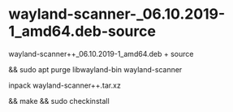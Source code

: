 # wayland-scanner-_06.10.2019-1_amd64.deb-source
wayland-scanner++_06.10.2019-1_amd64.deb + source



&& sudo apt purge libwayland-bin wayland-scanner

inpack wayland-scanner++.tar.xz

&& make && sudo checkinstall
